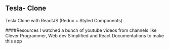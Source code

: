 ## Tesla- Clone
Tesla Clone with ReactJS (Redux + Styled Components)

####Resources
I watched a bunch of youtube videos from channels like Clever Programmer, Web dev Simplified and React Documentations to make this app
